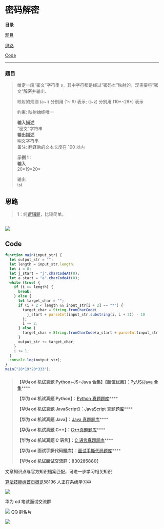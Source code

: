 # 密码解密

**目录**

[题目](#%E9%A2%98%E7%9B%AE)

[思路](#t1)

[Code](#t2)

---

### 题目

> 给定一段“密文”字符串 s，其中字符都是经过“密码本”映射的，现需要将“密文”解密并输出.
>
> 映射的规则 (a~i) 分别用 (1~ 9) 表示; (j~z) 分别用 (10\*~26\*) 表示
>
> 约束: 映射始终唯一
>
> **输入描述**  
> “密文”字符串  
> **输出描述**  
> 明文字符串  
> 备注: 翻译后的文本长度在 100 以内
>
> **示例 1：  
> 输入**  
> 20\*19\*20\*
>
> 输出  
> tst

## 思路

> 1：纯[逻辑题](https://so.csdn.net/so/search?q=%E9%80%BB%E8%BE%91%E9%A2%98&spm=1001.2101.3001.7020)，比较简单。

## ![](https://img-blog.csdnimg.cn/42eca8c5691144f2a9511821b795bf3e.jpeg)

## Code

```js
function main(input_str) {
  let output_str = "";
  let length = input_str.length;
  let i = 0;
  let j_start = "j".charCodeAt(0);
  let a_start = "a".charCodeAt(0);
  while (true) {
    if (i >= length) {
      break;
    } else {
      let target_char = "";
      if (i + 2 < length && input_str[i + 2] == "*") {
        target_char = String.fromCharCode(
          j_start + parseInt(input_str.substring(i, i + 2)) - 10
        );
        i += 2;
      } else {
        target_char = String.fromCharCode(a_start + parseInt(input_str[i]) - 1);
      }
      output_str += target_char;
    }
    i += 1;
  }
  console.log(output_str);
}
main("20*19*20*333");
```

###

> **【华为 od 机试真题 Python+JS+Java 合集】【超值优惠】：**[Py/JS/Java 合集](https://blog.csdn.net/misayaaaaa/category_12258991.html "Py/JS/Java合集")\*\*\*\*
>
> **【华为 od 机试真题 Python】：**[Python 真题题库](https://blog.csdn.net/misayaaaaa/category_12111005.html "Python真题题库")\*\*\*\*
>
> **【华为 od 机试真题 JavaScript】：**[JavaScript 真题题库](https://blog.csdn.net/misayaaaaa/category_12199270.html "JavaScript真题题库")\*\*\*\*
>
> **【华为 od 机试真题 Java】：**[Java 真题题库](https://blog.csdn.net/misayaaaaa/category_12111006.html "Java真题题库")\*\*\*\*
>
> **【华为 od 机试真题 C++】：**[C++真题题库](https://blog.csdn.net/misayaaaaa/category_12036814.html "C++真题题库")\*\*\*\*
>
> **【华为 od 机试真题 C 语言】：**[C 语言真题题库](https://blog.csdn.net/misayaaaaa/category_12217917.html "C语言真题题库")\*\*\*\*
>
> **【华为 od 面试手撕代码题库】：**[面试手撕代码题库](https://renjie.blog.csdn.net/article/details/130419388 "面试手撕代码题库")\*\*\*\*
>
> **【华为 od 机试面试交流群：830285880】**

文章知识点与官方知识档案匹配，可进一步学习相关知识

[算法技能树](https://edu.csdn.net/skill/algorithm/?utm_source=csdn_ai_skill_tree_blog)[首页](https://edu.csdn.net/skill/algorithm/?utm_source=csdn_ai_skill_tree_blog)[概览](https://edu.csdn.net/skill/algorithm/?utm_source=csdn_ai_skill_tree_blog)58196 人正在系统学习中

![](https://img-blog.csdnimg.cn/2f99f5a4ec6d46d183f094013fb0a34a.jpeg)

华为 od 笔试面试交流群

![](https://g.csdnimg.cn/extension-box/1.1.6/image/qq.png) QQ 群名片

![](https://g.csdnimg.cn/extension-box/1.1.6/image/ic_move.png)
